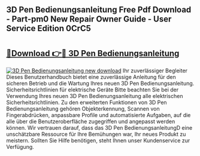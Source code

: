 ## 3D Pen Bedienungsanleitung Free Pdf Download - Part-pm0 New Repair Owner Guide - User Service Edition 0CrC5

# <h2><a href="http://df13v4.blite.top/?on=3D+Pen+Bedienungsanleitung">🔗Download 👉🔴 3D Pen Bedienungsanleitung</a></h2>

[![3D Pen Bedienungsanleitung new download](https://i.imgur.com/lujVjoI.png)](http://df13v4.blite.top/?on=3D+Pen+Bedienungsanleitung)
Ihr zuverlässiger Begleiter Dieses Benutzerhandbuch bietet eine zuverlässige Anleitung für den sicheren Betrieb und die Wartung Ihres neuen 3D Pen Bedienungsanleitung. Sicherheitsrichtlinien für elektrische Geräte Bitte beachten Sie bei der Verwendung Ihres neuen 3D Pen Bedienungsanleitung alle elektrischen Sicherheitsrichtlinien. Zu den erweiterten Funktionen von 3D Pen Bedienungsanleitung gehören Objekterkennung, Scannen von Fingerabdrücken, anpassbare Profile und automatisierte Aufgaben, auf die alle über die Benutzeroberfläche zugegriffen und angepasst werden können. Wir vertrauen darauf, dass das 3D Pen BedienungsanleitungD eine unschätzbare Ressource für Ihre Bemühungen war, Ihr neues Produkt zu meistern. Sollten Sie Hilfe benötigen, steht Ihnen unser Kundenservice zur Verfügung.
